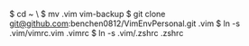 $ cd ~ \\
$ mv .vim vim-backup
$ git clone git@github.com:benchen0812/VimEnvPersonal.git .vim
$ ln -s .vim/vimrc.vim .vimrc
$ ln -s .vim/.zshrc .zshrc

